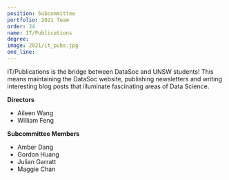 ```yaml
---
position: Subcommittee
portfolio: 2021 Team
order: 24
name: IT/Publications
degree: 
image: 2021/it_pubs.jpg
one_line:
---
```

IT/Publications is the bridge between DataSoc and UNSW students! This means maintaining the DataSoc website, publishing newsletters and
writing interesting blog posts that illuminate fascinating areas of Data Science.

**Directors**
* Aileen Wang
* William Feng

**Subcommittee Members**
* Amber Dang
* Gordon Huang
* Julian Garratt
* Maggie Chan